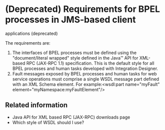 <!-- image -->

# (Deprecated) Requirements for BPEL processes in JMS-based client
applications (deprecated)

The requirements are:

1. The interfaces of BPEL processes must be defined using the "document/literal
wrapped" style defined in the Java™ API
for XML-based RPC (JAX-RPC 1.1) specification. This is the default
style for all BPEL processes and human tasks developed with Integration Designer.
2. Fault messages exposed by BPEL processes and human tasks for web
service operations must comprise a single WSDL message part defined
with an XML Schema element. For example:<wsdl:part name="myFault" element="myNamespace:myFaultElement"/>

## Related information

- Java API for XML based RPC (JAX-RPC) downloads
page
- Which style of WSDL should I use?